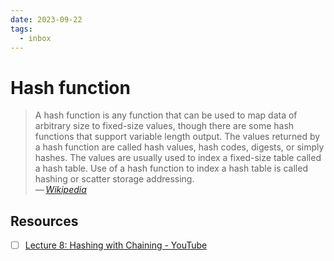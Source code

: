 ```yaml
---
date: 2023-09-22
tags:
  - inbox
---
```


# Hash function

> A hash function is any function that can be used to map data of arbitrary size
> to fixed-size values, though there are some hash functions that support
> variable length output. The values returned by a hash function are called hash
> values, hash codes, digests, or simply hashes. The values are usually used to
> index a fixed-size table called a hash table. Use of a hash function to index
> a hash table is called hashing or scatter storage addressing.\
> — <cite>[Wikipedia](https://en.wikipedia.org/wiki/Hash_function)</cite>

## Resources

- [ ] [Lecture 8: Hashing with Chaining - YouTube](https://www.youtube.com/watch?v=0M_kIqhwbFo)

